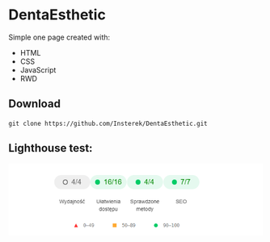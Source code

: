 # DentaEsthetic

Simple one page created with:

- HTML
- CSS
- JavaScript
- RWD

## Download

```
git clone https://github.com/Insterek/DentaEsthetic.git
```

## Lighthouse test:

![lighthuse test](images/others/lighthouse.jpg)
